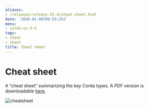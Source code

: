 ```yaml
---
aliases:
- /releases/release-V3.4/cheat-sheet.html
date: '2020-01-08T09:59:25Z'
menu:
- corda-os-3-4
tags:
- cheat
- sheet
title: Cheat sheet
---
```



# Cheat sheet

A “cheat sheet” summarizing the key Corda types. A PDF version is downloadable [here](/en/pdf/corda-cheat-sheet.pdf).

![cheatsheet](/en/images/cheatsheet.jpg "cheatsheet")
